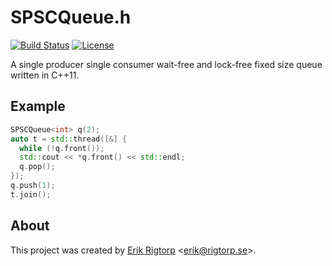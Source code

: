 # SPSCQueue.h

[![Build Status](https://travis-ci.org/rigtorp/SPSCQueue.svg?branch=master)](https://travis-ci.org/rigtorp/SPSCQueue)
[![License](https://img.shields.io/badge/license-MIT-blue.svg)](https://raw.githubusercontent.com/rigtorp/SPSCQueue/master/LICENSE)

A single producer single consumer wait-free and lock-free fixed size
queue written in C++11.

## Example

```C++
SPSCQueue<int> q(2);
auto t = std::thread([&] {
  while (!q.front());
  std::cout << *q.front() << std::endl;
  q.pop();
});
q.push(1);
t.join();
```

## About

This project was created by [Erik Rigtorp](http://rigtorp.se)
<[erik@rigtorp.se](mailto:erik@rigtorp.se)>.
